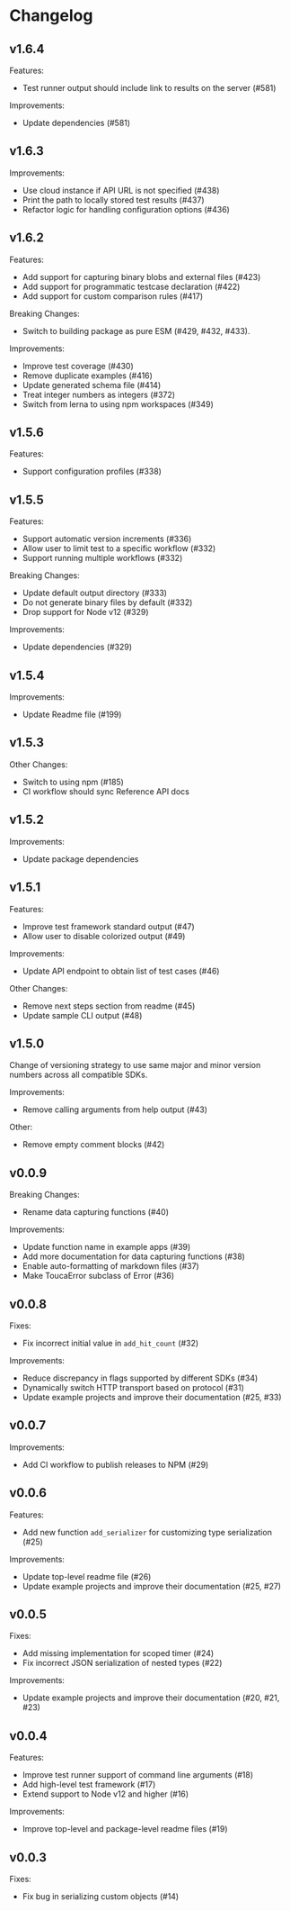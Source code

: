 # Changelog

## v1.6.4

Features:

- Test runner output should include link to results on the server (#581)

Improvements:

- Update dependencies (#581)

## v1.6.3

Improvements:

- Use cloud instance if API URL is not specified (#438)
- Print the path to locally stored test results (#437)
- Refactor logic for handling configuration options (#436)

## v1.6.2

Features:

- Add support for capturing binary blobs and external files (#423)
- Add support for programmatic testcase declaration (#422)
- Add support for custom comparison rules (#417)

Breaking Changes:

- Switch to building package as pure ESM (#429, #432, #433).

Improvements:

- Improve test coverage (#430)
- Remove duplicate examples (#416)
- Update generated schema file (#414)
- Treat integer numbers as integers (#372)
- Switch from lerna to using npm workspaces (#349)

## v1.5.6

Features:

- Support configuration profiles (#338)

## v1.5.5

Features:

- Support automatic version increments (#336)
- Allow user to limit test to a specific workflow (#332)
- Support running multiple workflows (#332)

Breaking Changes:

- Update default output directory (#333)
- Do not generate binary files by default (#332)
- Drop support for Node v12 (#329)

Improvements:

- Update dependencies (#329)

## v1.5.4

Improvements:

- Update Readme file (#199)

## v1.5.3

Other Changes:

- Switch to using npm (#185)
- CI workflow should sync Reference API docs

## v1.5.2

Improvements:

- Update package dependencies

## v1.5.1

Features:

- Improve test framework standard output (#47)
- Allow user to disable colorized output (#49)

Improvements:

- Update API endpoint to obtain list of test cases (#46)

Other Changes:

- Remove next steps section from readme (#45)
- Update sample CLI output (#48)

## v1.5.0

Change of versioning strategy to use same major and minor version numbers across
all compatible SDKs.

Improvements:

- Remove calling arguments from help output (#43)

Other:

- Remove empty comment blocks (#42)

## v0.0.9

Breaking Changes:

- Rename data capturing functions (#40)

Improvements:

- Update function name in example apps (#39)
- Add more documentation for data capturing functions (#38)
- Enable auto-formatting of markdown files (#37)
- Make ToucaError subclass of Error (#36)

## v0.0.8

Fixes:

- Fix incorrect initial value in `add_hit_count` (#32)

Improvements:

- Reduce discrepancy in flags supported by different SDKs (#34)
- Dynamically switch HTTP transport based on protocol (#31)
- Update example projects and improve their documentation (#25, #33)

## v0.0.7

Improvements:

- Add CI workflow to publish releases to NPM (#29)

## v0.0.6

Features:

- Add new function `add_serializer` for customizing type serialization (#25)

Improvements:

- Update top-level readme file (#26)
- Update example projects and improve their documentation (#25, #27)

## v0.0.5

Fixes:

- Add missing implementation for scoped timer (#24)
- Fix incorrect JSON serialization of nested types (#22)

Improvements:

- Update example projects and improve their documentation (#20, #21, #23)

## v0.0.4

Features:

- Improve test runner support of command line arguments (#18)
- Add high-level test framework (#17)
- Extend support to Node v12 and higher (#16)

Improvements:

- Improve top-level and package-level readme files (#19)

## v0.0.3

Fixes:

- Fix bug in serializing custom objects (#14)
